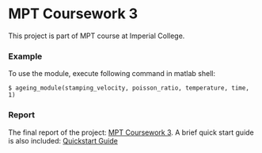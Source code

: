 # MPT Coursework 3

This project is part of MPT course at Imperial College.

### Example

To use the module, execute following command in matlab shell:

```
$ ageing_module(stamping_velocity, poisson_ratio, temperature, time, 1)
```

### Report

The final report of the project: [MPT Coursework 3](doc/guide.pdf).
A brief quick start guide is also included: [Quickstart Guide](doc/guide.pdf)
